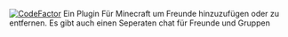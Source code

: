 [![CodeFactor](https://www.codefactor.io/repository/github/chiakuma/servercloud/badge)](https://www.codefactor.io/repository/github/chiakuma/servercloud)
Ein Plugin Für Minecraft um Freunde hinzuzufügen oder zu entfernen.
Es gibt auch einen Seperaten chat für Freunde und Gruppen
